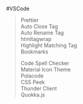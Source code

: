 #VSCode  
>Prettier  
>Auto Close Tag  
>Auto Rename Tag  
>htmltagwrap  
>Highlight Matching Tag  
>Bookmarks  
>  
>Code Spell Checker  
>Material Icon Theme  
>Polacode  
>CSS Peek  
>Thunder Client  
>Quokka.js
>

